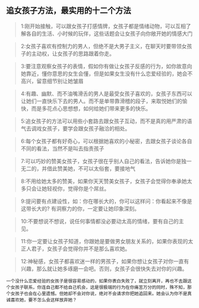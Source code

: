 ## 追女孩子方法，最实用的十二个方法

> 1:刚开始接触，可以跟女孩子打感情牌，女孩子都是情绪动物，可以互相了解各自的生活、小时候的玩伴，这些话题会让女孩子向你敞开她的情感大门

> 2:女孩子喜欢有控制力的男人，但绝不是大男子主义，在聊天时要带领女孩子的主动权，让女孩子的思路跟着你走。

> 3:要注意观察女孩子的表情，假如你有做让女孩子反感的行为，如你故意向她靠近，懂你意思的女生会懂，但是如果女生没有什么恋爱经验的，她会不高兴，留意细节别让她皱眉

> 4:有趣、幽默、而不油嘴滑舌的男人是最受女孩子喜欢的，女孩子东西可以让她们一直快乐下去的男人。而不是单带靠滑稽的段子，来取悦她们的愉快，而是多花点心思想想，如何给她们带来更多的快乐。

> 5:追女孩子的方法可以用些小套路去跟女孩子互动，而不是真的用严肃的语气去调戏女孩子，要学会跟女孩子融洽的相处。

> 6:每个女孩子都有好奇心，可以根据她喜欢的小秘密，去跟女孩子谈论各自不同的看法，当然不是叫去指责孩子

> 7:可以巧妙的赞美女孩子，女孩子很在乎别人自己的看法，告诉她你是独一无二的，并借此赞美她，不可以太俗套，要接地气

> 8:不用给她太多的赞美，如果你天天赞美女孩子，女孩子会觉得你奉承她太多只会让她轻视你，觉得你是个屌丝。

> 9:提问要有点建设性，如：你在哪长大的，你可以这样问：你看起来不像是这带长大的? 有洞察力的你，一定要让她印象深刻。

> 10:不要想说不想说，说任何事情都没必要动太高的情绪，要有自己的主见。

> 11:你一定要让女孩子知道，你跟她是要做男女朋友关系的，如果你表现的太正人君子，女孩子会觉得你并不是那么喜欢她。

> 12:神秘感，女孩子都喜欢迷一样的男孩子，如果你想让女孩子对你一直有兴趣，那么就让她多琢磨一会吧。否则，女孩子会很快失去对你的兴趣。

```
一个没什么恋爱经验的女孩子是很容易感动的，如果你表白失败了，就立刻离开，再也不去跟这个女孩子联系，你连自己都不给自己机会，这是很极端的行为在你痛苦万分的同时，殊不知，那个女孩子也会在心里遗憾。但她却不会对你说，绝对不会请求你把她追回来。她会认为你不是真诚喜欢她，要不怎么会这样放弃她？
```
